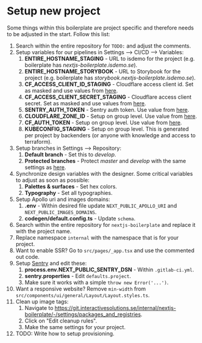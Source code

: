 # Setup new project

Some things within this boilerplate are project specific and therefore needs to be adjusted in the start. Follow this list:

1. Search within the entire repository for `TODO:` and adjust the comments.
2. Setup variables for our pipelines in Settings --> CI/CD --> Variables:
   1. **ENTIRE_HOSTNAME_STAGING** - URL to isdemo for the project (e.g. boilerplate has _nextjs-boilerplate.isdemo.se_).
   2. **ENTIRE_HOSTNAME_STORYBOOK** - URL to Storybook for the project (e.g. boilerplate has _storybook.nextjs-boilerplate.isdemo.se_).
   3. **CF_ACCESS_CLIENT_ID_STAGING** - Cloudflare access client id. Set as masked and use values from [here](https://git.interactivesolutions.se/internal/nextjs-boilerplate/-/settings/ci_cd).
   4. **CF_ACCESS_CLIENT_SECRET_STAGING** - Cloudflare access client secret. Set as masked and use values from [here](https://git.interactivesolutions.se/internal/nextjs-boilerplate/-/settings/ci_cd).
   5. **SENTRY_AUTH_TOKEN** - Sentry auth token. Use value from [here](https://git.interactivesolutions.se/internal/nextjs-boilerplate/-/settings/ci_cd).
   6. **CLOUDFLARE_ZONE_ID** - Setup on group level. Use value from [here](https://git.interactivesolutions.se/groups/internal/-/settings/ci_cd).
   7. **CF_AUTH_TOKEN** - Setup on group level. Use value from [here](https://git.interactivesolutions.se/groups/internal/-/settings/ci_cd).
   8. **KUBECONFIG_STAGING** - Setup on group level. This is generated per project by backenders (or anyone with knowledge and access to terraform).
3. Setup branches in Settings --> Repository:
   1. **Default branch** - Set this to _develop_.
   2. **Protected branches** - Protect _master_ and _develop_ with the same settings as [here](https://git.interactivesolutions.se/internal/nextjs-boilerplate/-/settings/repository).
4. Synchronize design variables with the designer. Some critical variables to adjust as soon as possible:
   1. **Palettes & surfaces** - Set hex colors.
   2. **Typography** - Set all typographies.
5. Setup Apollo uri and images domains:
   1. **.env** - Within desired file update `NEXT_PUBLIC_APOLLO_URI` and `NEXT_PUBLIC_IMAGES_DOMAINS`.
   2. **codegen/default.config.ts** - Update `schema`.
6. Search within the entire repository for `nextjs-boilerplate` and replace it with the project name.
7. Replace namespace `internal` with the namespace that is for your project.
8. Want to enable SSR? Go to `src/pages/_app.tsx` and use the commented out code.
9. Setup [Sentry](https://sentry.interactivesolutions.se/) and edit these:
    1. **process.env.NEXT_PUBLIC_SENTRY_DSN** - Within `.gitlab-ci.yml`.
    2. **sentry.properties** - Edit `defaults.project`.
    3. Make sure it works with a simple `throw new Error('...')`.
10. Want a responsive website? Remove `min-width` from `src/components/ui/general/Layout/Layout.styles.ts`.
11. Clean up image tags:
    1. Navigate to https://git.interactivesolutions.se/internal/nextjs-boilerplate/-/settings/packages_and_registries.
    2. Click on "Edit cleanup rules".
    3. Make the same settings for your project.
12. TODO: Write how to setup provisioning.
